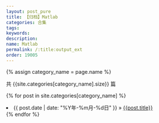 ```yaml
---
layout: post_pure
title: 【归档】Matlab
categories: 合集
tags:
keywords:
description:
name: Matlab
permalink: /:title:output_ext
order: 19005
---
```


{% assign category_name = page.name %}

共 {{site.categories[category_name].size}} 篇

{% for post in site.categories[category_name] %}
  <li>
    <span>{{ post.date | date: "%Y年-%m月-%d日" }}</span> &raquo;
    <a href="{{ post.url }}" class="pjaxlink">{{post.title}}</a>
  </li>
{% endfor %}
